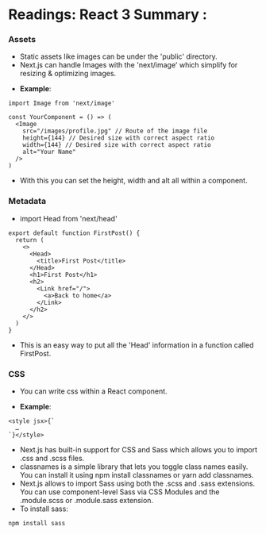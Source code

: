 # Readings: React 3 Summary :
### Assets
* Static assets like images can be under the 'public' directory.
* Next.js can handle Images with the 'next/image' which simplify for resizing & optimizing images.

- **Example**:
```
import Image from 'next/image'

const YourComponent = () => (
  <Image
    src="/images/profile.jpg" // Route of the image file
    height={144} // Desired size with correct aspect ratio
    width={144} // Desired size with correct aspect ratio
    alt="Your Name"
  />
)
```
* With this you can set the height, width and alt all within a component.
### Metadata

* import Head from 'next/head'
```
export default function FirstPost() {
  return (
    <>
      <Head>
        <title>First Post</title>
      </Head>
      <h1>First Post</h1>
      <h2>
        <Link href="/">
          <a>Back to home</a>
        </Link>
      </h2>
    </>
  )
}
```
* This is an easy way to put all the 'Head' information in a function called FirstPost.
### CSS
* You can write css within a React component.

* **Example**:
```
<style jsx>{`
  …
`}</style>
```
* Next.js has built-in support for CSS and Sass which allows you to import .css and .scss files.
* classnames is a simple library that lets you toggle class names easily. You can install it using npm install classnames or yarn add classnames.
* Next.js allows to import Sass using both the .scss and .sass extensions. You can use component-level Sass via CSS Modules and the .module.scss or .module.sass extension.
* To install sass:
```
npm install sass
```
